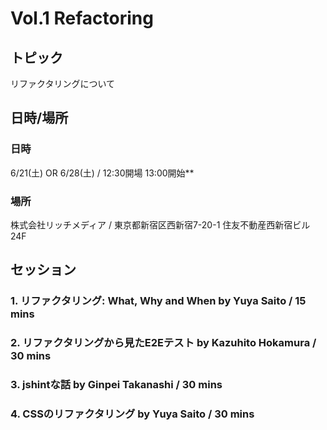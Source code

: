 # Vol.1 Refactoring

## トピック

リファクタリングについて

## 日時/場所

### 日時

6/21(土) OR 6/28(土) / 12:30開場 13:00開始**

### 場所

株式会社リッチメディア / 東京都新宿区西新宿7-20-1 住友不動産西新宿ビル24F

## セッション

### 1. リファクタリング: What, Why and When by Yuya Saito / 15 mins

### 2. リファクタリングから見たE2Eテスト by Kazuhito Hokamura  / 30 mins

### 3. jshintな話 by Ginpei Takanashi / 30 mins

### 4. CSSのリファクタリング by Yuya Saito / 30 mins


